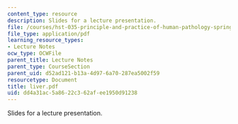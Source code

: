 ```yaml
---
content_type: resource
description: Slides for a lecture presentation.
file: /courses/hst-035-principle-and-practice-of-human-pathology-spring-2003/dd4a31ac5a8622c362afee1950d91238_liver.pdf
file_type: application/pdf
learning_resource_types:
- Lecture Notes
ocw_type: OCWFile
parent_title: Lecture Notes
parent_type: CourseSection
parent_uid: d52ad121-b13a-4d97-6a70-287ea5002f59
resourcetype: Document
title: liver.pdf
uid: dd4a31ac-5a86-22c3-62af-ee1950d91238
---
```

Slides for a lecture presentation.

